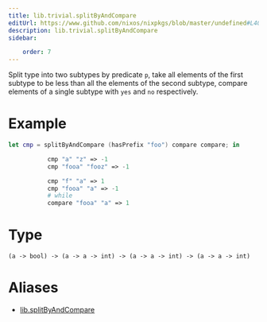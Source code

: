 ```yaml
---
title: lib.trivial.splitByAndCompare
editUrl: https://www.github.com/nixos/nixpkgs/blob/master/undefined#L402C5
description: lib.trivial.splitByAndCompare
sidebar:

    order: 7
---
```


Split type into two subtypes by predicate `p`, take all elements
of the first subtype to be less than all the elements of the
second subtype, compare elements of a single subtype with `yes`
and `no` respectively.

# Example

```nix
let cmp = splitByAndCompare (hasPrefix "foo") compare compare; in

           cmp "a" "z" => -1
           cmp "fooa" "fooz" => -1

           cmp "f" "a" => 1
           cmp "fooa" "a" => -1
           # while
           compare "fooa" "a" => 1
```

# Type

```
(a -> bool) -> (a -> a -> int) -> (a -> a -> int) -> (a -> a -> int)
```


# Aliases

- [lib.splitByAndCompare](/nix-doc-comments/reference/lib/lib-splitbyandcompare)


